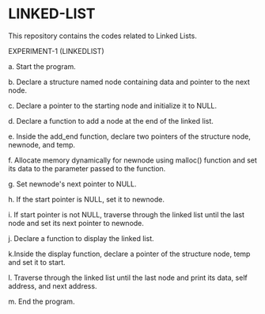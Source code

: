 # LINKED-LIST
This repository contains the codes related to Linked Lists. 

EXPERIMENT-1 (LINKEDLIST)

a. Start the program.

b. Declare a structure named node containing data and pointer to the next node.

c. Declare a pointer to the starting node and initialize it to NULL.

d. Declare a function to add a node at the end of the linked list.

e. Inside the add_end function, declare two pointers of the structure node, newnode, and temp.

f. Allocate memory dynamically for newnode using malloc() function and set its data to the parameter passed to the function.

g. Set newnode's next pointer to NULL.

h. If the start pointer is NULL, set it to newnode.

i. If start pointer is not NULL, traverse through the linked list until the last node and set its next pointer to newnode.

j. Declare a function to display the linked list.

k.Inside the display function, declare a pointer of the structure node, temp and set it to start.

l. Traverse through the linked list until the last node and print its data, self address, and next address.

m. End the program.
